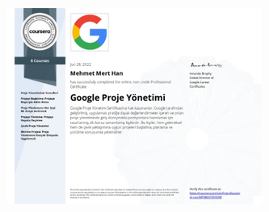 ![Açıklama](https://raw.githubusercontent.com/mehmetmerthan/my-celtificates/main/celtificates/Coursera%20MF986SYDHSNR_page-0001.jpg)
